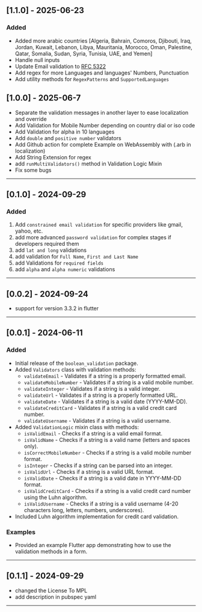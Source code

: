 ## [1.1.0] - 2025-06-23

### Added
- Added more arabic countries [Algeria, Bahrain, Comoros, Djibouti, Iraq, Jordan, Kuwait, Lebanon, Libya, Mauritania, Morocco, Oman, Palestine, Qatar, Somalia, Sudan, Syria, Tunisia, UAE, and Yemen]
- Handle null inputs
- Update Email validation to [RFC 5322](https://www.rfc-editor.org/rfc/rfc5322)
- Add regex for more Languages and languages' Numbers, Punctuation
- Add utility methods for `RegexPatterns` and `SupportedLanguages` 


## [1.0.0] - 2025-06-7

- Separate the validation messages in another layer to ease localization and override
- Add Validation for Mobile Number depending on country dial or iso code
- Add Validation for alpha in 10 languages 
- Add `double` and `positive number` validators
- Add Github action for complete Example on WebAssembly with (.arb in localization)
- Add String Extension for regex
- add `runMultiValidators()` method in Validation Logic Mixin
- Fix some bugs

<hr/>

## [0.1.0] - 2024-09-29

### Added
1) Add `constrained email validation` for specific providers like gmail, yahoo, etc.
2) add more advanced `password validation` for complex stages if developers required them
3) add `lat and long` validations
4) add validation for `Full Name`, `First and Last Name`
5) add Validations for `required fields`
6) add `alpha` and `alpha numeric` validations

<hr/>

## [0.0.2] - 2024-09-24

- support for version 3.3.2 in flutter

<hr/>

## [0.0.1] - 2024-06-11

### Added

- Initial release of the `boolean_validation` package.
- Added `Validators` class with validation methods:
    - `validateEmail` - Validates if a string is a properly formatted email.
    - `validateMobileNumber` - Validates if a string is a valid mobile number.
    - `validateInteger` - Validates if a string is a valid integer.
    - `validateUrl` - Validates if a string is a properly formatted URL.
    - `validateDate` - Validates if a string is a valid date (YYYY-MM-DD).
    - `validateCreditCard` - Validates if a string is a valid credit card number.
    - `validateUsername` - Validates if a string is a valid username.
- Added `ValidationLogic` mixin class with methods:
    - `isValidEmail` - Checks if a string is a valid email format.
    - `isValidName` - Checks if a string is a valid name (letters and spaces only).
    - `isCorrectMobileNumber` - Checks if a string is a valid mobile number format.
    - `isInteger` - Checks if a string can be parsed into an integer.
    - `isValidUrl` - Checks if a string is a valid URL format.
    - `isValidDate` - Checks if a string is a valid date in YYYY-MM-DD format.
    - `isValidCreditCard` - Checks if a string is a valid credit card number using the Luhn
      algorithm.
    - `isValidUsername` - Checks if a string is a valid username (4-20 characters long, letters,
      numbers, underscores).
- Included Luhn algorithm implementation for credit card validation.

### Examples

- Provided an example Flutter app demonstrating how to use the validation methods in a form.

<hr/>

## [0.1.1] - 2024-09-29

- changed the License To MPL
- add description in pubspec yaml

<hr/>
